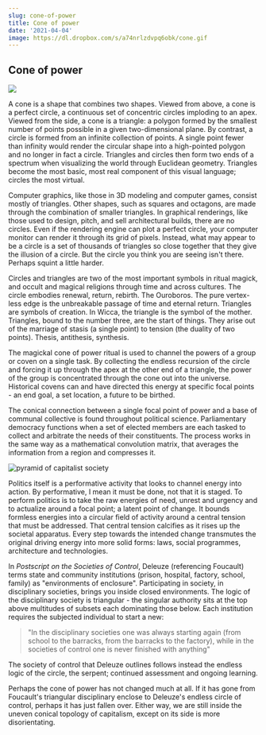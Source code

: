 ```yaml
---
slug: cone-of-power
title: Cone of power
date: '2021-04-04'
image: https://dl.dropbox.com/s/a74nrlzdvpq6obk/cone.gif
---
```


## Cone of power

![](https://i.imgur.com/Co4AF1z.gif)

A cone is a shape that combines two shapes. Viewed from above, a cone is a perfect circle, a continuous set of concentric circles imploding to an apex. Viewed from the side, a cone is a triangle: a polygon formed by the smallest number of points possible in a given two-dimensional plane. By contrast, a circle is formed from an infinite collection of points. A single point fewer than infinity would render the circular shape into a high-pointed polygon and no longer in fact a circle. Triangles and circles then form two ends of a spectrum when visualizing the world through Euclidean geometry. Triangles become the most basic, most real component of this visual language; circles the most virtual.

Computer graphics, like those in 3D modeling and computer games, consist mostly of triangles. Other shapes, such as squares and octagons, are made through the combination of smaller triangles. In graphical renderings, like those used to design, pitch, and sell architectural builds, there are no circles. Even if the rendering engine can plot a perfect circle, your computer monitor can render it through its grid of pixels. Instead, what may appear to be a circle is a set of thousands of triangles so close together that they give the illusion of a circle. But the circle you think you are seeing isn't there. Perhaps squint a little harder.

Circles and triangles are two of the most important symbols in ritual magick, and occult and magical religions through time and across cultures. The circle embodies renewal, return, rebirth. The Ouroboros. The pure vertex-less edge is the unbreakable passage of time and eternal return. Triangles are symbols of creation. In Wicca, the triangle is the symbol of the mother. Triangles, bound to the number three, are the start of things. They arise out of the marriage of stasis (a single point) to tension (the duality of two points). Thesis, antithesis, synthesis.

The magickal cone of power ritual is used to channel the powers of a group or coven on a single task. By collecting the endless recursion of the circle and forcing it up through the apex at the other end of a triangle, the power of the group is concentrated through the cone out into the universe. Historical covens can and have directed this energy at specific focal points - an end goal, a set location, a future to be birthed.

The conical connection between a single focal point of power and a base of communal collective is found throughout political science. Parliamentary democracy functions when a set of elected members are each tasked to collect and arbitrate the needs of their constituents. The process works in the same way as a mathematical convolution matrix, that averages the information from a region and compresses it.

![pyramid of capitalist society](https://upload.wikimedia.org/wikipedia/commons/thumb/2/26/Anti-capitalism_color%E2%80%94_Restored.png/1280px-Anti-capitalism_color%E2%80%94_Restored.png)

Politics itself is a performative activity that looks to channel energy into action. By performative, I mean it must be done, not that it is staged. To perform politics is to take the raw energies of need, unrest and urgency and to actualize around a focal point; a latent point of change. It bounds formless energies into a circular field of activity around a central tension that must be addressed. That central tension calcifies as it rises up the societal apparatus. Every step towards the intended change transmutes the original driving energy into more solid forms: laws, social programmes, architecture and technologies.

In *Postscript on the Societies of Control*, Deleuze (referencing Foucault) terms state and community institutions (prison, hospital, factory, school, family) as "environments of enclosure". Participating in society, in disciplinary societies, brings you inside closed environments. The logic of the disciplinary society is triangular - the singular authority sits at the top above multitudes of subsets each dominating those below. Each institution requires the subjected individual to start a new:

>"In the disciplinary societies one was always starting again (from school to the barracks, from the barracks to the factory), while in the societies of control one is never finished with anything"

The society of control that Deleuze outlines follows instead the endless logic of the circle, the serpent; continued assessment and ongoing learning.

Perhaps the cone of power has not changed much at all. If it has gone from Foucault's triangular disciplinary enclose to Deleuze's endless circle of control, perhaps it has just fallen over. Either way, we are still inside the uneven conical topology of capitalism, except on its side is more disorientating.
